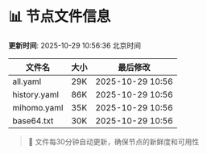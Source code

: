 # 📊 节点文件信息

**更新时间**: 2025-10-29 10:56:36 北京时间

| 文件名 | 大小 | 最后修改 |
|--------|------|----------|
| all.yaml | 29K | 2025-10-29 10:56 |
| history.yaml | 86K | 2025-10-29 10:56 |
| mihomo.yaml | 35K | 2025-10-29 10:56 |
| base64.txt | 30K | 2025-10-29 10:56 |

> 🔄 文件每30分钟自动更新，确保节点的新鲜度和可用性
